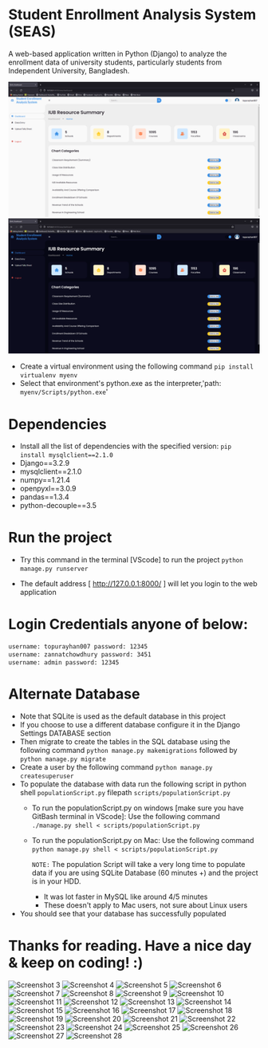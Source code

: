 # Student Enrollment Analysis System (SEAS)
A web-based application written in Python (Django) to analyze the enrollment data of university students, particularly students from Independent University, Bangladesh.

![Screenshot 1](Implementation_Screenshots/home.png)
![Screenshot 2](Implementation_Screenshots/home-dark.png)

* Create a virtual environment using the following command `pip install virtualenv myenv`
* Select that environment's python.exe as the interpreter,'path: `myenv/Scripts/python.exe`'
# Dependencies
* Install all the list of dependencies with the specified version: `pip install mysqlclient==2.1.0`
* Django==3.2.9
* mysqlclient==2.1.0
* numpy==1.21.4
* openpyxl==3.0.9
* pandas==1.3.4
* python-decouple==3.5

# Run the project
* Try this command in the terminal [VScode] to run the project `python manage.py runserver`

* The default address [ http://127.0.0.1:8000/ ] will let you login to the web application
# Login Credentials anyone of below:
    username: topurayhan007 password: 12345
    username: zannatchowdhury password: 3451
    username: admin password: 12345
# Alternate Database
* Note that SQLite is used as the default database in this project
* If you choose to use a different database configure it in the Django Settings DATABASE section
* Then migrate to create the tables in the SQL database using the following command `python manage.py makemigrations` followed by `python manage.py migrate`
* Create a user by the following command `python manage.py createsuperuser`
* To populate the database with data run the following script in python shell `populationScript.py` filepath `scripts/populationScript.py`
  * To run the populationScript.py on windows [make sure you have GitBash terminal in VScode]:
      Use the following command `./manage.py shell < scripts/populationScript.py`
  * To run the populationScript.py on Mac:
        Use the following command `python manage.py shell < scripts/populationScript.py`
        
    `NOTE:` The population Script will take a very long time to populate data if you are using SQLite Database (60 minutes +) and the project is in your HDD.
      * It was lot faster in MySQL like around 4/5 minutes
      * These doesn't apply to Mac users, not sure about Linux users
* You should see that your database has successfully populated


# Thanks for reading. Have a nice day & keep on coding! :)



![Screenshot 3](Implementation_Screenshots/Screenshot%2021-12-26%at%11.17.58%AM.png)
![Screenshot 4](Implementation_Screenshots/Screenshot%2021-12-26%at%11.18.17%AM.png)
![Screenshot 5](Implementation_Screenshots/Screenshot%2021-12-26%at%11.18.42%AM.png)
![Screenshot 6](Implementation_Screenshots/Screenshot%2021-12-26%at%11.18.46%AM.png)
![Screenshot 7](Implementation_Screenshots/Screenshot%2021-12-26%at%11.19.15%AM.png)
![Screenshot 8](Implementation_Screenshots/Screenshot%2021-12-26%at%11.19.17%AM.png)
![Screenshot 9](Implementation_Screenshots/Screenshot%2021-12-26%at%11.19.33%AM.png)
![Screenshot 10](Implementation_Screenshots/Screenshot%2021-12-26%at%11.19.39%AM.png)
![Screenshot 11](Implementation_Screenshots/Screenshot%2021-12-26%at%11.19.45%AM.png)
![Screenshot 12](Implementation_Screenshots/Screenshot%2021-12-26%at%11.19.48%AM.png)
![Screenshot 13](Implementation_Screenshots/Screenshot%2021-12-26%at%11.20.17%AM.png)
![Screenshot 14](Implementation_Screenshots/Screenshot%2021-12-26%at%11.20.21%AM.png)
![Screenshot 15](Implementation_Screenshots/Screenshot%2021-12-26%at%11.20.50%AM.png)
![Screenshot 16](Implementation_Screenshots/Screenshot%2021-12-26%at%11.20.59%AM.png)
![Screenshot 17](Implementation_Screenshots/Screenshot%2021-12-26%at%11.21.39%AM.png)
![Screenshot 18](Implementation_Screenshots/Screenshot%2021-12-26%at%11.21.49%AM.png)
![Screenshot 19](Implementation_Screenshots/Screenshot%2021-12-26%at%11.21.54%AM.png)
![Screenshot 20](Implementation_Screenshots/Screenshot%2021-12-26%at%11.22.02%AM.png)
![Screenshot 21](Implementation_Screenshots/Screenshot%2021-12-26%at%11.22.05%AM.png)
![Screenshot 22](Implementation_Screenshots/Screenshot%2021-12-26%at%11.22.15%AM.png)
![Screenshot 23](Implementation_Screenshots/Screenshot%2021-12-26%at%11.22.21%AM.png)
![Screenshot 24](Implementation_Screenshots/Screenshot%2021-12-26%at%11.22.26%AM.png)
![Screenshot 25](Implementation_Screenshots/Screenshot%2021-12-26%at%11.22.41%AM.png)
![Screenshot 26](Implementation_Screenshots/Screenshot%2021-12-26%at%11.22.49%AM.png)
![Screenshot 27](Implementation_Screenshots/Screenshot%2021-12-26%at%11.24.23%AM.png)
![Screenshot 28](Implementation_Screenshots/Screenshot%2021-12-26%at%11.24.25%AM.png)
